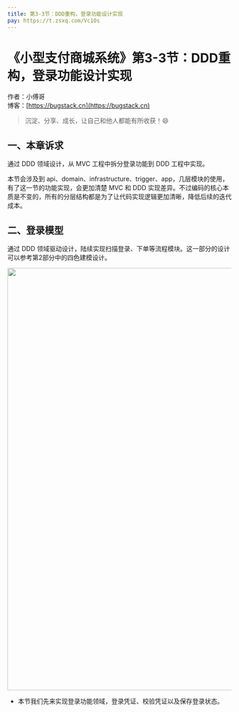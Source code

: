 ```yaml
---
title: 第3-3节：DDD重构，登录功能设计实现
pay: https://t.zsxq.com/Vc1Os
---
```


# 《小型支付商城系统》第3-3节：DDD重构，登录功能设计实现

作者：小傅哥
<br/>博客：[https://bugstack.cn](https://bugstack.cn)

> 沉淀、分享、成长，让自己和他人都能有所收获！😄

## 一、本章诉求

通过 DDD 领域设计，从 MVC 工程中拆分登录功能到 DDD 工程中实现。

本节会涉及到 api、domain、infrastructure、trigger、app，几层模块的使用，有了这一节的功能实现，会更加清楚 MVC 和 DDD 实现差异。不过编码的核心本质是不变的，所有的分层结构都是为了让代码实现逻辑更加清晰，降低后续的迭代成本。

## 二、登录模型

通过 DDD 领域驱动设计，陆续实现扫描登录、下单等流程模块。这一部分的设计可以参考第2部分中的四色建模设计。

<div align="center">
    <img src="https://bugstack.cn/images/article/project/s-pay-mall/s-pay-mall-2-2-03.png" width="950px">
</div>

- 本节我们先来实现登录功能领域，登录凭证、校验凭证以及保存登录状态。